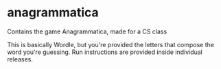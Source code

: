 # anagrammatica
Contains the game Anagrammatica, made for a CS class

This is basically Wordle, but you're provided the letters that compose the word you're guessing.
Run instructions are provided inside individual releases.
